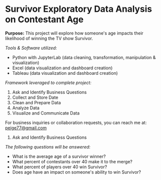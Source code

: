 # Survivor Exploratory Data Analysis on Contestant Age

**Purpose:** This project will explore how someone's age impacts their likelihood of winning the TV show Survivor.

*Tools & Software utilized:*
- Python with JupyterLab (data cleaning, transformation, manipulation & visualization)
- Excel (data visualization and dashboard creation)
- Tableau (data visualization and dashboard creation)

*Framework leveraged to complete project:*
  1. Ask and Identify Business Questions
  2. Collect and Store Date
  3. Clean and Prepare Data
  4. Analyze Data
  5. Visualize and Communicate Data

For business inquiries or collaboration requests, you can reach me at: peige77@gmail.com

1. Ask and Identify Business Questions

*The following questions will be answered:*
- What is the average age of a survivor winner?
- What percent of contestants over 40 make it to the merge?
- What percent of players over 40 win Survivor?
- Does age have an impact on someone's ability to win Survivor?
